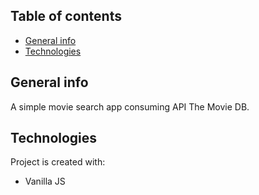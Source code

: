## Table of contents
* [General info](#general-info)
* [Technologies](#technologies)

## General info
A simple movie search app consuming API The Movie DB.
	
## Technologies
Project is created with:
* Vanilla JS

